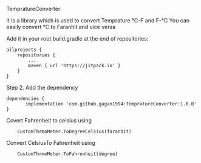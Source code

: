 TempratureConverter

It is a library which is used to convert Temprature °C-F and F-°C
You can easily convert °C to Faranhit and vice versa

Add it in your root build.gradle at the end of repositories:

	allprojects {
		repositories {
			...
			maven { url 'https://jitpack.io' }
		}
	}
Step 2. Add the dependency

	dependencies {
	       implementation 'com.github.gagan1994:TempratureConverter:1.0.0'
	}

Covert Fahrenheit to celsius using 

        CustomThrmoMeter.ToDegreeCelsius(faranhit)

Convert CelsiusTo Fahrenheit using

        CustomThrmoMeter.ToFahrenheit(degree)
